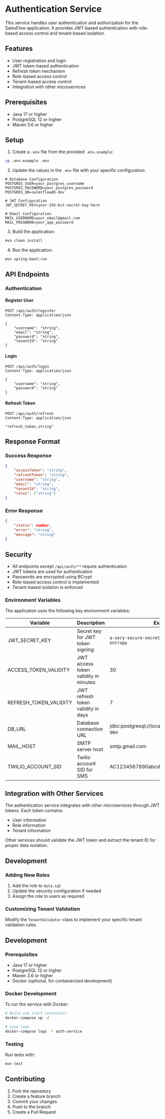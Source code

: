 # Authentication Service

This service handles user authentication and authorization for the SalesFlow application. It provides JWT-based authentication with role-based access control and tenant-based isolation.

## Features

- User registration and login
- JWT token-based authentication
- Refresh token mechanism
- Role-based access control
- Tenant-based access control
- Integration with other microservices

## Prerequisites

- Java 17 or higher
- PostgreSQL 12 or higher
- Maven 3.6 or higher

## Setup

1. Create a `.env` file from the provided `.env.example`:
```bash
cp .env.example .env
```

2. Update the values in the `.env` file with your specific configuration:
```properties
# Database Configuration
POSTGRES_USER=your_postgres_username
POSTGRES_PASSWORD=your_postgres_password
POSTGRES_DB=salesflowdb-dev

# JWT Configuration
JWT_SECRET_KEY=your-256-bit-secret-key-here

# Email Configuration
MAIL_USERNAME=your_email@gmail.com
MAIL_PASSWORD=your_app_password
```

3. Build the application:
```bash
mvn clean install
```

4. Run the application:
```bash
mvn spring-boot:run
```

## API Endpoints

### Authentication

#### Register User
```http
POST /api/auth/register
Content-Type: application/json

{
    "username": "string",
    "email": "string",
    "password": "string",
    "tenantId": "string"
}
```

#### Login
```http
POST /api/auth/login
Content-Type: application/json

{
    "username": "string",
    "password": "string"
}
```

#### Refresh Token
```http
POST /api/auth/refresh
Content-Type: application/json

"refresh_token_string"
```

## Response Format

### Success Response
```json
{
    "accessToken": "string",
    "refreshToken": "string",
    "username": "string",
    "email": "string",
    "tenantId": "string",
    "roles": ["string"]
}
```

### Error Response
```json
{
    "status": number,
    "error": "string",
    "message": "string"
}
```

## Security

- All endpoints except `/api/auth/**` require authentication
- JWT tokens are used for authentication
- Passwords are encrypted using BCrypt
- Role-based access control is implemented
- Tenant-based isolation is enforced

### Environment Variables

The application uses the following key environment variables:

| Variable | Description | Example |
|----------|-------------|---------|
| JWT_SECRET_KEY | Secret key for JWT token signing | `a-very-secure-secret-key-with-sufficient-entropy` |
| ACCESS_TOKEN_VALIDITY | JWT access token validity in minutes | 30 |
| REFRESH_TOKEN_VALIDITY | JWT refresh token validity in days | 7 |
| DB_URL | Database connection URL | jdbc:postgresql://localhost:5432/salesflowdb-dev |
| MAIL_HOST | SMTP server host | smtp.gmail.com |
| TWILIO_ACCOUNT_SID | Twilio account SID for SMS | AC1234567890abcdef |

## Integration with Other Services

The authentication service integrates with other microservices through JWT tokens. Each token contains:
- User information
- Role information
- Tenant information

Other services should validate the JWT token and extract the tenant ID for proper data isolation.

## Development

### Adding New Roles

1. Add the role to `data.sql`
2. Update the security configuration if needed
3. Assign the role to users as required

### Customizing Tenant Validation

Modify the `TenantValidator` class to implement your specific tenant validation rules.

## Development

### Prerequisites

- Java 17 or higher
- PostgreSQL 12 or higher
- Maven 3.6 or higher
- Docker (optional, for containerized development)

### Docker Development

To run the service with Docker:

```bash
# Build and start containers
docker-compose up -d

# View logs
docker-compose logs -f auth-service
```

### Testing

Run tests with:
```bash
mvn test
```

## Contributing

1. Fork the repository
2. Create a feature branch
3. Commit your changes
4. Push to the branch
5. Create a Pull Request 